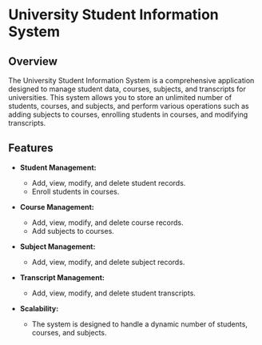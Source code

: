# University Student Information System

## Overview

The University Student Information System is a comprehensive application designed to manage student data, courses, subjects, and transcripts for universities. This system allows you to store an unlimited number of students, courses, and subjects, and perform various operations such as adding subjects to courses, enrolling students in courses, and modifying transcripts.

## Features

- **Student Management:**
  - Add, view, modify, and delete student records.
  - Enroll students in courses.

- **Course Management:**
  - Add, view, modify, and delete course records.
  - Add subjects to courses.

- **Subject Management:**
  - Add, view, modify, and delete subject records.

- **Transcript Management:**
  - Add, view, modify, and delete student transcripts.

- **Scalability:**
  - The system is designed to handle a dynamic number of students, courses, and subjects.
